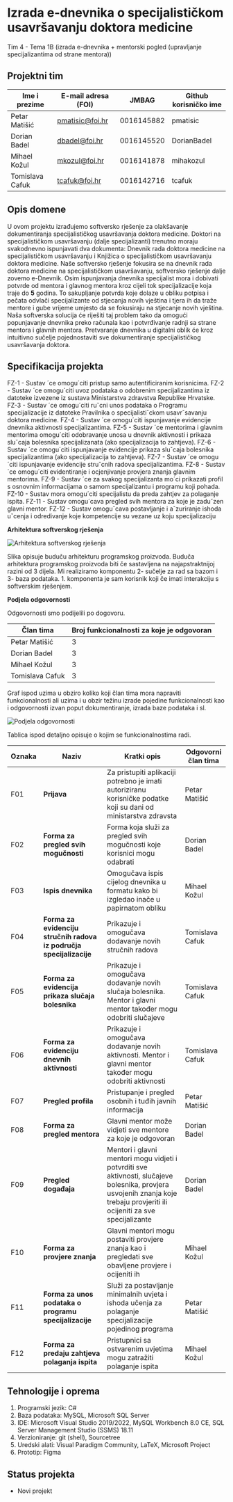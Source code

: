 # Izrada e-dnevnika o specijalističkom usavršavanju doktora medicine
Tim 4 - Tema 1B (izrada e-dnevnika + mentorski pogled (upravljanje specijalizantima od strane mentora))

## Projektni tim
Ime i prezime | E-mail adresa (FOI) | JMBAG | Github korisničko ime
------------  | ------------------- | ----- | ---------------------
Petar Matišić | pmatisic@foi.hr | 0016145882 | pmatisic
Dorian Badel | dbadel@foi.hr | 0016145520 | DorianBadel
Mihael Kožul | mkozul@foi.hr | 0016141878 | mihakozul
Tomislava Cafuk | tcafuk@foi.hr | 0016142716 | tcafuk

## Opis domene
U ovom projektu izrađujemo softversko rješenje za olakšavanje dokumentiranja specijalističkog usavršavanja doktora medicine. Doktori na specijalističkom usavršavanju (dalje specijalizanti) trenutno moraju svakodnevno ispunjavati dva dokumenta: Dnevnik rada doktora medicine na specijalističkom usavršavanju i Knjižica o specijalističkom usavršavanju doktora medicine. Naše softversko rješenje fokusira se na dnevnik rada doktora medicine na specijalističkom usavršavanju, softversko rješenje dalje zovemo e-Dnevnik. Osim ispunjavanja dnevnika specijalist mora i dobivati potvrde od mentora i glavnog mentora kroz cijeli tok specijalizacije koja traje do **5** godina. To sakupljanje potvrda koje dolaze u obliku potpisa i pečata odvlači specijalizante od stjecanja novih vještina i tjera ih da traže mentore i gube vrijeme umjesto da se fokusiraju na stjecanje novih vještina. Naša softverska solucija će riješiti taj problem tako da omogući popunjavanje dnevnika preko računala kao i potvrđivanje radnji sa strane mentora i glavnih mentora. Pretvaranje dnevnika u digitalni oblik će kroz intuitivno sučelje pojednostaviti sve dokumentiranje specijalističkog usavršavanja doktora.

## Specifikacija projekta
 
FZ-1 - Sustav ´ce omogu´citi pristup samo autentificiranim korisnicima.
FZ-2 - Sustav ´ce omogu´citi uvoz podataka o odobrenim specijalizantima iz datoteke izvezene iz sustava Ministarstva zdravstva Republike Hrvatske.
FZ-3 - Sustav ´ce omogu´citi ruˇcni unos podataka o Programu specijalizacije iz
datoteke Pravilnika o specijalistiˇckom usavrˇsavanju doktora medicine.
FZ-4 - Sustav ´ce omogu´citi ispunjavanje evidencije dnevnika aktivnosti specijalizantima.
FZ-5 - Sustav ´ce mentorima i glavnim mentorima omogu´citi odobravanje unosa u
dnevnik aktivnosti i prikaza sluˇcaja bolesnika specijalizanata (ako specijalizacija
to zahtjeva).
FZ-6 - Sustav ´ce omogu´citi ispunjavanje evidencije prikaza sluˇcaja bolesnika specijalizantima (ako specijalizacija to zahtjeva).
FZ-7 - Sustav ´ce omogu´citi ispunjavanje evidencije struˇcnih radova specijalizantima.
FZ-8 - Sustav ´ce omogu´citi evidentiranje i ocjenjivanje provjera znanja glavnim
mentorima.
FZ-9 - Sustav ´ce za svakog specijalizanta mo´ci prikazati profil s osnovnim informacijama o samom specijalizantu i programu koji pohada.
FZ-10 - Sustav mora omogu´citi specijalistu da preda zahtjev za polaganje ispita.
FZ-11 - Sustav omogu´cava pregled svih mentora za koje je zaduˇzen glavni mentor.
FZ-12 - Sustav omoguˇcava postavljanje i aˇzuriranje ishoda uˇcenja i odredivanje
koje kompetencije su vezane uz koju specijalizaciju

**Arhitektura softverskog rješenja**

![Arhitektura softverskog rješenja](https://user-images.githubusercontent.com/101052235/167015149-c0dd2f4e-f658-488c-a28e-82893dd77465.png)

Slika opisuje buduču arhitekturu programskog proizvoda. Buduča arhitektura programskog proizvoda biti če sastavljena na najapstraktnijoj razini od 3 dijela. Mi realiziramo komponentu 2- sučelje za rad sa bazom i 3- baza podataka. 1. komponenta je sam korisnik koji če imati interakciju s softverskim rješenjem.

**Podjela odgovornosti** 

Odgovornosti smo podijelili po dogovoru. 

Član tima | Broj funkcionalnosti za koje je odgovoran
--------- | -----------------------------------------
Petar Matišić | 3
Dorian Badel | 3
Mihael Kožul | 3
Tomislava Cafuk | 3

Graf ispod uzima u obziro koliko koji član tima mora napraviti funkcionalnosti ali uzima i u obzir težinu izrade pojedine funkcionalnosti kao i odgovornosti izvan poput dokumentiranje, izrada baze podataka i sl.

![Podjela odgovornosti](https://user-images.githubusercontent.com/101052235/167015682-cc48c130-504d-4501-8ec0-74034c52150f.png)

Tablica ispod detaljno opisuje o kojim se funkcionalnostima radi.

Oznaka | Naziv | Kratki opis | Odgovorni član tima
------ | ----- | ----------- | -------------------
F01 | **Prijava** | Za pristupiti aplikaciji potrebno je imati autoriziranu korisničke podatke koji su dani od ministarstva zdravsta | Petar Matišić
F02 | **Forma za pregled svih mogučnosti** | Forma koja služi za pregled svih mogučnosti koje korisnici mogu odabrati | Dorian Badel
F03 | **Ispis dnevnika** | Omogučava ispis cijelog dnevnika u formatu kako bi izgledao inače u papirnatom obliku| Mihael Kožul
F04 | **Forma za evidenciju stručnih radova iz područja specijalizacije** | Prikazuje i omogučava dodavanje novih stručnih radova | Tomislava Cafuk
F05 | **Forma za evidencija prikaza slučaja bolesnika** | Prikazuje i omogučava dodavanje novih slučaja bolesnika. Mentor i glavni mentor također mogu odobriti slučajeve | Tomislava Cafuk
F06 | **Forma za evidenciju dnevnih aktivnosti** | Prikazuje i omogučava dodavanje novih aktivnosti. Mentor i glavni mentor također mogu odobriti aktivnosti  | Tomislava Cafuk
F07 | **Pregled profila** | Pristupanje i pregled osobnih i tuđih javnih informacija | Petar Matišić
F08 | **Forma za pregled mentora** | Glavni mentor može vidjeti sve mentore za koje je odgovoran | Dorian Badel
F09 | **Pregled događaja** | Mentori i glavni mentori mogu vidjeti i potvrditi sve aktivnosti, slučajeve bolesnika, provjera usvojenih znanja koje trebaju provjeriti ili ocijeniti za sve specijalizante | Dorian Badel
F10 | **Forma za provjere znanja** | Glavni mentori mogu postaviti provjere znanja kao i pregledati sve obavljene provjere i ocijeniti ih | Mihael Kožul
F11 | **Forma za unos podataka o programu specijalizacije** | Služi za postavljanje minimalnih uvjeta i ishoda učenja za polaganje specijalizacije pojedinog programa | Petar Matišić
F12 | **Forma za predaju zahtjeva polaganja ispita** | Pristupnici sa ostvarenim uvjetima mogu zatražiti polaganje ispita | Mihael Kožul

## Tehnologije i oprema
1. Programski jezik: C#
2. Baza podataka: MySQL, Microsoft SQL Server
3. IDE: Microsoft Visual Studio 2019/2022, MySQL Workbench 8.0 CE, SQL Server Management Studio (SSMS) 18.11
4. Verzioniranje: git (shell), Sourcetree
5. Uredski alati: Visual Paradigm Community, LaTeX, Microsoft Project
6. Prototip: Figma

## Status projekta
- Novi projekt
